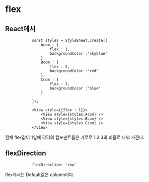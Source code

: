# flex

## React에서

                const styles = StyleSheet.create({
                    Acom : {
                        flex : 1,
                        backgroundColor :'skyblue'
                    },
                    Bcom : {
                        flex : 2,
                        backgroundColor :'red'
                    },
                    Ccom : {
                        flex : 3,
                        backgroundColor :'blue'
                    }

                });

                <View style={{flex : 1}}>
                    <View style={styles.Acom} />
                    <View style={styles.Bcom} />
                    <View style={styles.Ccom} />
                </View>

전체 flex값이 1일때 각각의 컴포넌트들은 가로로 1:2:3의 비율로 나눠 가진다.

## flexDirection

                flexDirection: 'row'

flex에서는 Default값은 column이다.
